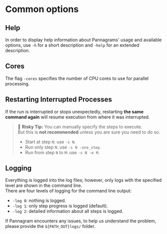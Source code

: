 # Common options

## Help

In order to display help information about Pannagrams' usage and available options, use `-h` for a short description and `-help` for an extended description.

## Cores

The flag `-cores` specifies the number of CPU cores to use for parallel processing.

## Restarting Interrupted Processes

If the run is interrupted or stops unexpectedly, restarting **the same command again** will resume execution from where it was interrupted.

> 🧨 **Risky Tip:** You can manually specify the steps to execute.  
> But this is **not recommended** unless you are sure you need to do so.
> 
> - Start at step `N`: use `-s N`.
> - Run only step `N`: use `-s N -one_step`.
> - Run from step `N` to `M`: use `-s N -e M`.

## Logging

Everything is logged into the log files; however, only logs with the specified level are shown in the command line.  
There are four levels of logging for the command line output:

- `-log 0`: nothing is logged.
- `-log 1`: only step progress is logged (default).
- `-log 2`: detailed information about all steps is logged.

If Pannagram encounters any issues, to help us understand the problem, please provide the `${PATH_OUT}logs/` folder.
